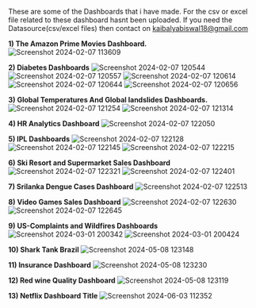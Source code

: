 These are some of the Dashboards that i have made. For the csv or excel file related to these dashboard hasnt been uploaded. If you need the Datasource(csv/excel files) then contact on 
kaibalyabiswal18@gmail.com


**1) The Amazon Prime Movies Dashboard.**
![Screenshot 2024-02-07 113609](https://github.com/Kai1817/Tableau-Dashboards/assets/130749315/6b70e717-80bd-44c6-9a9e-7e9385bff87a)


**2) Diabetes Dashboards**
![Screenshot 2024-02-07 120544](https://github.com/Kai1817/Tableau-Dashboards/assets/130749315/d72ce8d3-9a2a-41e5-b0ba-1be769beaa30)
![Screenshot 2024-02-07 120557](https://github.com/Kai1817/Tableau-Dashboards/assets/130749315/bd5d63f0-10b9-4e10-bced-cda3c6ee1c08)
![Screenshot 2024-02-07 120614](https://github.com/Kai1817/Tableau-Dashboards/assets/130749315/5f97f25f-725f-45bf-afe9-c293d7b198e2)
![Screenshot 2024-02-07 120644](https://github.com/Kai1817/Tableau-Dashboards/assets/130749315/736554a6-bb5d-4cbb-86db-198050597818)
![Screenshot 2024-02-07 120656](https://github.com/Kai1817/Tableau-Dashboards/assets/130749315/2beefc79-95e2-4b34-af1f-18da4f564e7a)


**3) Global Temperatures And Global landslides Dashboards.**
![Screenshot 2024-02-07 121254](https://github.com/Kai1817/Tableau-Dashboards/assets/130749315/d2f4fa05-905c-4554-a792-cd3b1c2e2ee9)
![Screenshot 2024-02-07 121314](https://github.com/Kai1817/Tableau-Dashboards/assets/130749315/93aa8a64-8b6f-4e02-aa6f-db4b44e906ef)


**4) HR Analytics Dashboard**
![Screenshot 2024-02-07 122050](https://github.com/Kai1817/Tableau-Dashboards/assets/130749315/8ba7823e-32db-4fb2-b3ce-942fa7e0870f)


**5) IPL Dashboards**
![Screenshot 2024-02-07 122128](https://github.com/Kai1817/Tableau-Dashboards/assets/130749315/fc009a04-a64e-46d6-9ff0-a224ac66a6b2)
![Screenshot 2024-02-07 122145](https://github.com/Kai1817/Tableau-Dashboards/assets/130749315/99737213-87a4-4d9b-ab4b-9b13a723c483)
![Screenshot 2024-02-07 122215](https://github.com/Kai1817/Tableau-Dashboards/assets/130749315/57d18d79-d6b2-48ee-83d7-343c3730262e)


**6) Ski Resort and Supermarket Sales Dashboard**
![Screenshot 2024-02-07 122321](https://github.com/Kai1817/Tableau-Dashboards/assets/130749315/e41a9f6f-073a-4643-ba3a-24004c60b3c7)
![Screenshot 2024-02-07 122401](https://github.com/Kai1817/Tableau-Dashboards/assets/130749315/f330730f-e835-425f-b920-5269b9f2c3f3)


**7) Srilanka Dengue Cases Dashboard**
![Screenshot 2024-02-07 122513](https://github.com/Kai1817/Tableau-Dashboards/assets/130749315/c9e345df-a16d-479b-bbc8-2203860531e3)


**8) Video Games Sales Dashboard**
![Screenshot 2024-02-07 122630](https://github.com/Kai1817/Tableau-Dashboards/assets/130749315/8c6b0c20-0ae7-4dfd-9795-f2c2a7181c30)
![Screenshot 2024-02-07 122645](https://github.com/Kai1817/Tableau-Dashboards/assets/130749315/9ec820cc-50f4-42f4-b1f5-6712e33fb6bf)


**9) US-Complaints and Wildfires Dashboards**
![Screenshot 2024-03-01 200342](https://github.com/Kai1817/Tableau-Dashboards/assets/130749315/b4ac31df-7d7c-4aa4-bad6-977d628102c1)
![Screenshot 2024-03-01 200424](https://github.com/Kai1817/Tableau-Dashboards/assets/130749315/b11be08d-38e0-4d8b-b766-2168607ef8e4)


**10) Shark Tank Brazil**
![Screenshot 2024-05-08 123148](https://github.com/Kai1817/Tableau-Dashboards/assets/130749315/728231fb-51af-4b87-bb8a-2ec80dc848e4)


**11) Insurance Dashboard**
![Screenshot 2024-05-08 123230](https://github.com/Kai1817/Tableau-Dashboards/assets/130749315/9f82f73b-7261-415e-88b2-afaf1efa8d28)


**12) Red wine Quality Dashboard**
![Screenshot 2024-05-08 123119](https://github.com/Kai1817/Tableau-Dashboards/assets/130749315/70c2ed09-a616-4dc6-9055-1c8f4684cd5c)


**13) Netflix Dashboard Title**
![Screenshot 2024-06-03 112352](https://github.com/Kai1817/Tableau-Dashboards/assets/130749315/cf1cd6ed-66b0-4656-b3db-b41eae644ed9)
